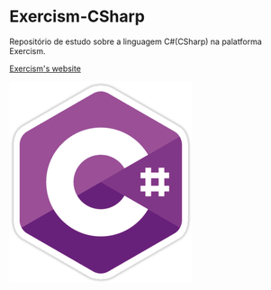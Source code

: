 # Exercism-CSharp

Repositório de estudo sobre a linguagem C#(CSharp) na palatforma Exercism.

[Exercism's website](https://exercism.org/)

![Csharp](csharp.png)

